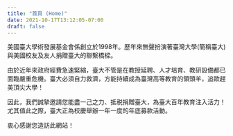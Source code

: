 ```yaml
---
title: "首頁 (Home)"
date: 2021-10-17T13:12:05-07:00
draft: false
---
```

美國臺大學術發展基金會係創立於1998年。歴年來無聲扮演著臺灣大學(簡稱臺大)與美國校友及友人捐贈臺大的聯繫橋樑。

由於近年來政府經費急速緊縮，臺大不管是在教授延聘、人才培育、教研設備都已面臨嚴重危機。臺大必須自力救濟，方能持續成為臺灣高等教育的領頭羊，追歐趕美頂尖大學！

因此，我們誠摯邀請您能盡一己之力、抵税捐贈臺大，為臺大百年教育注入活力！尤其值此之際，臺大正為校慶舉辦一年一度的年底募款活動。

衷心感謝您造訪此網站！

